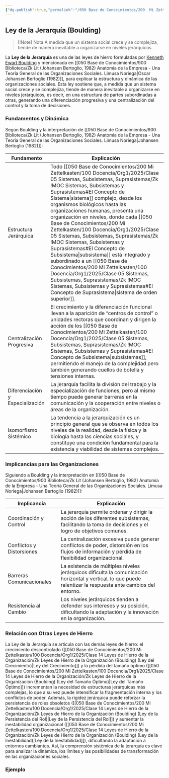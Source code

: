 ```yaml
---
{"dg-publish":true,"permalink":"/050 Base de Conocimientos/200  Mi Zettelkasten/100 Docencia/Org1/2025/Clase 14 Leyes de Hierro de la Organización/Zk Leyes de Hierro de la Organización (Boulding) (Ley de la Jerarquía)/","tags":["digitalGarden"]}
---
```


## Ley de la Jerarquía (Boulding)

> [!Note] Nota
> A medida que un sistema social crece y se complejiza, tiende de manera inevitable a organizarse en niveles jerárquicos.

La **Ley de la Jerarquía** es una de las leyes de hierro formuladas por [Kenneth Ewart Boulding](https://es.wikipedia.org/wiki/Kenneth_Boulding)  y mencionada en [[050 Base de Conocimientos/900 Biblioteca/Zk Lit (Johansen Bertoglio, 1982) Anatomía de la Empresa - Una Teoría General de las Organizaciones Sociales. Limusa  Noriega\|Oscar Johansen Bertoglio (1982)]], para explicar la estructura y dinámica de las organizaciones sociales. Esta ley sostiene que, a medida que un sistema social crece y se complejiza, tiende de manera inevitable a organizarse en niveles jerárquicos, es decir, en una estructura de partes subordinadas a otras, generando una diferenciación progresiva y una centralización del control y la toma de decisiones.

### Fundamentos y Dinámica

Según Boulding y la interpretación de [[050 Base de Conocimientos/900 Biblioteca/Zk Lit (Johansen Bertoglio, 1982) Anatomía de la Empresa - Una Teoría General de las Organizaciones Sociales. Limusa  Noriega\|Johansen Bertoglio (1982)]]:

| Fundamento                       | Explicación                                                                                                                                                                                                                                                                                                                                                                                                                                             |
| -------------------------------- | ------------------------------------------------------------------------------------------------------------------------------------------------------------------------------------------------------------------------------------------------------------------------------------------------------------------------------------------------------------------------------------------------------------------------------------------------------- |
| Estructura Jerárquica            | Todo [[050 Base de Conocimientos/200  Mi Zettelkasten/100 Docencia/Org1/2025/Clase 05 Sistemas, Subsistemas, Suprasistemas/Zk !MOC Sistemas, Subsistemas y Suprasistemas#El Concepto de Sistema\|sistema]] complejo, desde los organismos biológicos hasta las organizaciones humanas, presenta una organización en niveles, donde cada [[050 Base de Conocimientos/200  Mi Zettelkasten/100 Docencia/Org1/2025/Clase 05 Sistemas, Subsistemas, Suprasistemas/Zk !MOC Sistemas, Subsistemas y Suprasistemas#El Concepto de Subsistema\|subsistema]] está integrado y subordinado a un [[050 Base de Conocimientos/200  Mi Zettelkasten/100 Docencia/Org1/2025/Clase 05 Sistemas, Subsistemas, Suprasistemas/Zk !MOC Sistemas, Subsistemas y Suprasistemas#El Concepto de Suprasistema\|sistema de orden superior]]. |
| Centralización Progresiva        | El crecimiento y la diferenciación funcional llevan a la aparición de “centros de control” o unidades rectoras que coordinan y dirigen la acción de los [[050 Base de Conocimientos/200  Mi Zettelkasten/100 Docencia/Org1/2025/Clase 05 Sistemas, Subsistemas, Suprasistemas/Zk !MOC Sistemas, Subsistemas y Suprasistemas#El Concepto de Subsistema\|subsistemas]], permitiendo el manejo de la complejidad pero también generando cuellos de botella y tensiones internas.                                                                                               |
| Diferenciación y Especialización | La jerarquía facilita la división del trabajo y la especialización de funciones, pero al mismo tiempo puede generar barreras en la comunicación y la cooperación entre niveles o áreas de la organización.                                                                                                                                                                                                                                              |
| Isomorfismo Sistémico            | La tendencia a la jerarquización es un principio general que se observa en todos los niveles de la realidad, desde la física y la biología hasta las ciencias sociales, y constituye una condición fundamental para la existencia y viabilidad de sistemas complejos.                                                                                                                                                                                   |

### Implicancias para las Organizaciones

 Siguiendo a Boulding y la interpretación en [[050 Base de Conocimientos/900 Biblioteca/Zk Lit (Johansen Bertoglio, 1982) Anatomía de la Empresa - Una Teoría General de las Organizaciones Sociales. Limusa  Noriega\|Johansen Bertoglio (1982)]]:

| Implicancia               | Explicación                                                                                                                                                    |
| ------------------------- | -------------------------------------------------------------------------------------------------------------------------------------------------------------- |
| Coordinación y Control    | La jerarquía permite ordenar y dirigir la acción de los diferentes subsistemas, facilitando la toma de decisiones y el logro de objetivos comunes.             |
| Conflictos y Distorsiones | La centralización excesiva puede generar conflictos de poder, distorsión en los flujos de información y pérdida de flexibilidad organizacional.                |
| Barreras Comunicacionales | La existencia de múltiples niveles jerárquicos dificulta la comunicación horizontal y vertical, lo que puede ralentizar la respuesta ante cambios del entorno. |
| Resistencia al Cambio     | Los niveles jerárquicos tienden a defender sus intereses y su posición, dificultando la adaptación y la innovación en la organización.                         |

### Relación con Otras Leyes de Hierro

La Ley de la Jerarquía se articula con las demás leyes de hierro: el crecimiento descontrolado ([[050 Base de Conocimientos/200  Mi Zettelkasten/100 Docencia/Org1/2025/Clase 14 Leyes de Hierro de la Organización/Zk Leyes de Hierro de la Organización (Boulding) (Ley del Crecimiento)\|Ley del Crecimiento]]) y la pérdida del tamaño óptimo ([[050 Base de Conocimientos/200  Mi Zettelkasten/100 Docencia/Org1/2025/Clase 14 Leyes de Hierro de la Organización/Zk Leyes de Hierro de la Organización (Boulding) (Ley del Tamaño Óptimo)\|Ley del Tamaño Óptimo]]) incrementan la necesidad de estructuras jerárquicas más complejas, lo que a su vez puede intensificar la fragmentación interna y los conflictos de poder. Además, la rigidez jerárquica puede reforzar la persistencia de roles obsoletos ([[050 Base de Conocimientos/200  Mi Zettelkasten/100 Docencia/Org1/2025/Clase 14 Leyes de Hierro de la Organización/Zk Leyes de Hierro de la Organización (Boulding) (Ley de la Persistencia del Rol)\|Ley de la Persistencia del Rol]]) y aumentar la inestabilidad organizacional ([[050 Base de Conocimientos/200  Mi Zettelkasten/100 Docencia/Org1/2025/Clase 14 Leyes de Hierro de la Organización/Zk Leyes de Hierro de la Organización (Boulding) (Ley de la Inestabilidad)\|Ley de la Inestabilidad]]), dificultando la adaptación a entornos cambiantes. Así, la comprensión sistémica de la jerarquía es clave para analizar la dinámica, los límites y las posibilidades de transformación en las organizaciones sociales.

### Ejemplo

